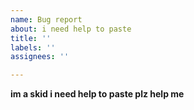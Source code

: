 ```yaml
---
name: Bug report
about: i need help to paste
title: ''
labels: ''
assignees: ''

---
```


**im a skid i need help to paste plz help me**

